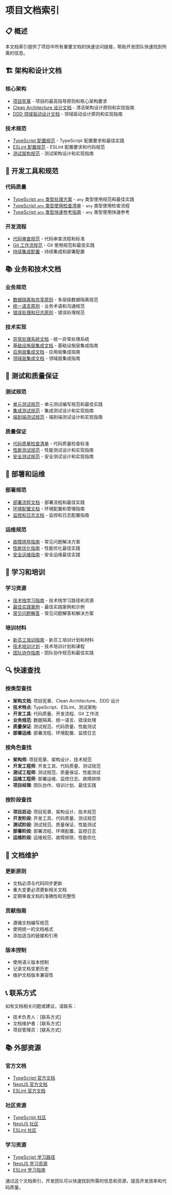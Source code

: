 # 项目文档索引

## 📋 概述

本文档索引提供了项目中所有重要文档的快速访问链接，帮助开发团队快速找到所需的信息。

## 🏗️ 架构和设计文档

### 核心架构

- [项目宪章](../memory/constitution.md) - 项目的最高指导原则和核心架构要求
- [Clean Architecture 设计文档](./ARCHITECTURE_DESIGN.md) - 清洁架构设计原则和实现指南
- [DDD 领域驱动设计文档](./DDD_DESIGN.md) - 领域驱动设计原则和实现指南

### 技术规范

- [TypeScript 配置规范](./TYPESCRIPT_CONFIG.md) - TypeScript 配置要求和最佳实践
- [ESLint 配置规范](./ESLINT_CONFIG.md) - ESLint 配置要求和代码规范
- [测试架构规范](./TESTING_ARCHITECTURE.md) - 测试架构设计和实现指南

## 🔧 开发工具和规范

### 代码质量

- [TypeScript `any` 类型处理方案](./ANY_TYPE_HANDLING_GUIDE.md) - `any` 类型使用规范和最佳实践
- [TypeScript `any` 类型使用检查清单](./ANY_TYPE_CHECKLIST.md) - `any` 类型使用检查流程
- [TypeScript `any` 类型快速参考指南](./ANY_TYPE_QUICK_REFERENCE.md) - `any` 类型使用快速参考

### 开发流程

- [代码审查规范](./CODE_REVIEW_GUIDE.md) - 代码审查流程和标准
- [Git 工作流规范](./GIT_WORKFLOW.md) - Git 使用规范和最佳实践
- [持续集成配置](./CI_CD_CONFIG.md) - 持续集成和部署配置

## 📚 业务和技术文档

### 业务规范

- [数据隔离和共享原则](../memory/constitution.md#vii-data-isolation-and-sharing-principles) - 多层级数据隔离规范
- [统一语言原则](../memory/constitution.md#unified-language-principles) - 业务术语和沟通规范
- [错误处理和日志原则](../memory/constitution.md#x-error-handling-and-logging-principles) - 错误处理规范

### 技术实现

- [异常处理系统文档](../../libs/exceptions/docs/) - 统一异常处理系统
- [基础设施层集成文档](../../libs/infrastructure-kernel/docs/) - 基础设施层集成指南
- [应用层集成文档](../../libs/application-kernel/docs/) - 应用层集成指南
- [领域层集成文档](../../libs/domain-kernel/docs/) - 领域层集成指南

## 🧪 测试和质量保证

### 测试规范

- [单元测试规范](./UNIT_TESTING_GUIDE.md) - 单元测试编写规范和最佳实践
- [集成测试规范](./INTEGRATION_TESTING_GUIDE.md) - 集成测试设计和实现指南
- [端到端测试规范](./E2E_TESTING_GUIDE.md) - 端到端测试设计和实现指南

### 质量保证

- [代码质量检查清单](./CODE_QUALITY_CHECKLIST.md) - 代码质量检查标准
- [性能测试规范](./PERFORMANCE_TESTING_GUIDE.md) - 性能测试设计和实现指南
- [安全测试规范](./SECURITY_TESTING_GUIDE.md) - 安全测试设计和实现指南

## 🚀 部署和运维

### 部署规范

- [部署流程文档](./DEPLOYMENT_GUIDE.md) - 部署流程和最佳实践
- [环境配置文档](./ENVIRONMENT_CONFIG.md) - 环境配置和管理指南
- [监控和日志文档](./MONITORING_LOGGING_GUIDE.md) - 监控和日志配置指南

### 运维规范

- [故障排除指南](./TROUBLESHOOTING_GUIDE.md) - 常见问题解决方案
- [性能优化指南](./PERFORMANCE_OPTIMIZATION_GUIDE.md) - 性能优化最佳实践
- [安全运维指南](./SECURITY_OPERATIONS_GUIDE.md) - 安全运维最佳实践

## 📖 学习和培训

### 学习资源

- [技术栈学习指南](./TECH_STACK_LEARNING_GUIDE.md) - 技术栈学习路径和资源
- [最佳实践案例](./BEST_PRACTICES_CASES.md) - 最佳实践案例和示例
- [常见问题解答](./FAQ.md) - 常见问题解答和解决方案

### 培训材料

- [新员工培训指南](./ONBOARDING_GUIDE.md) - 新员工培训计划和材料
- [技术培训计划](./TECHNICAL_TRAINING_PLAN.md) - 技术培训计划和课程
- [团队协作指南](./TEAM_COLLABORATION_GUIDE.md) - 团队协作规范和最佳实践

## 🔍 快速查找

### 按类型查找

- **架构文档**: 项目宪章、Clean Architecture、DDD 设计
- **技术特点**: TypeScript、ESLint、测试架构
- **开发工具**: 代码质量、开发流程、Git 工作流
- **业务规范**: 数据隔离、统一语言、错误处理
- **质量保证**: 测试规范、代码质量、性能测试
- **部署运维**: 部署流程、环境配置、监控日志

### 按角色查找

- **架构师**: 项目宪章、架构设计、技术规范
- **开发工程师**: 开发工具、代码质量、测试规范
- **测试工程师**: 测试规范、质量保证、性能测试
- **运维工程师**: 部署运维、监控日志、故障排除
- **项目经理**: 团队协作、培训计划、最佳实践

### 按阶段查找

- **项目启动**: 项目宪章、架构设计、技术规范
- **开发阶段**: 开发工具、代码质量、测试规范
- **测试阶段**: 测试规范、质量保证、性能测试
- **部署阶段**: 部署流程、环境配置、监控日志
- **运维阶段**: 运维规范、故障排除、性能优化

## 📝 文档维护

### 更新原则

- 文档必须与代码同步更新
- 重大变更必须更新相关文档
- 定期审查文档的准确性和完整性

### 贡献指南

- 遵循文档编写规范
- 使用统一的文档格式
- 添加适当的链接和引用

### 版本控制

- 使用语义版本控制
- 记录文档变更历史
- 维护文档版本兼容性

## 📞 联系方式

如有文档相关问题或建议，请联系：

- 技术负责人：[联系方式]
- 文档维护者：[联系方式]
- 项目管理员：[联系方式]

## 📚 外部资源

### 官方文档

- [TypeScript 官方文档](https://www.typescriptlang.org/docs/)
- [NestJS 官方文档](https://docs.nestjs.com/)
- [ESLint 官方文档](https://eslint.org/docs/)

### 社区资源

- [TypeScript 社区](https://www.typescriptlang.org/community)
- [NestJS 社区](https://discord.gg/nestjs)
- [ESLint 社区](https://eslint.org/community/)

### 学习资源

- [TypeScript 学习路径](https://www.typescriptlang.org/docs/handbook/intro.html)
- [NestJS 学习资源](https://docs.nestjs.com/fundamentals/introduction)
- [ESLint 学习指南](https://eslint.org/docs/latest/use/getting-started)

通过这个文档索引，开发团队可以快速找到所需的信息和资源，提高开发效率和代码质量。
